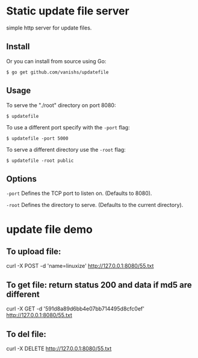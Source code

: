 # Static update file server

simple http server for update files.

## Install

Or you can install from source using Go:

    $ go get github.com/vanishs/updatefile

## Usage

To serve the "./root" directory on port 8080:

    $ updatefile

To use a different port specify with the `-port` flag:

    $ updatefile -port 5000

To serve a different directory use the `-root` flag:

    $ updatefile -root public

## Options

`-port` Defines the TCP port to listen on. (Defaults to 8080).

`-root` Defines the directory to serve. (Defaults to the current directory).

# update file demo

## To upload file:
curl -X POST -d 'name=linuxize' http://127.0.0.1:8080/55.txt

## To get file: return status 200 and data if md5 are different
curl -X GET -d '591d8a89d6bb4e07bb714495d8cfc0ef' http://127.0.0.1:8080/55.txt

## To del file:
curl -X DELETE http://127.0.0.1:8080/55.txt

